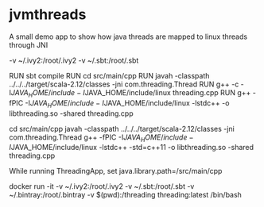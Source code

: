 # jvmthreads
A small demo app to show how java threads are mapped to linux threads through JNI  

-v ~/.ivy2:/root/.ivy2  -v ~/.sbt:/root/.sbt

RUN sbt compile
RUN cd src/main/cpp
RUN javah -classpath ../../../target/scala-2.12/classes -jni com.threading.Thread
RUN g++ -c -I$JAVA_HOME/include -I$JAVA_HOME/include/linux threading.cpp
RUN g++ -fPIC -I$JAVA_HOME/include -I$JAVA_HOME/include/linux -lstdc++ -o libthreading.so -shared threading.cpp

cd src/main/cpp
javah -classpath ../../../target/scala-2.12/classes -jni com.threading.Thread
g++ -fPIC -I$JAVA_HOME/include -I$JAVA_HOME/include/linux -lstdc++ -std=c++11 -o libthreading.so -shared threading.cpp
 
While running ThreadingApp, set java.library.path=<threadingappdir>/src/main/cpp

docker run -it -v ~/.ivy2:/root/.ivy2  -v ~/.sbt:/root/.sbt -v ~/.bintray:/root/.bintray -v $(pwd):/threading threading:latest /bin/bash